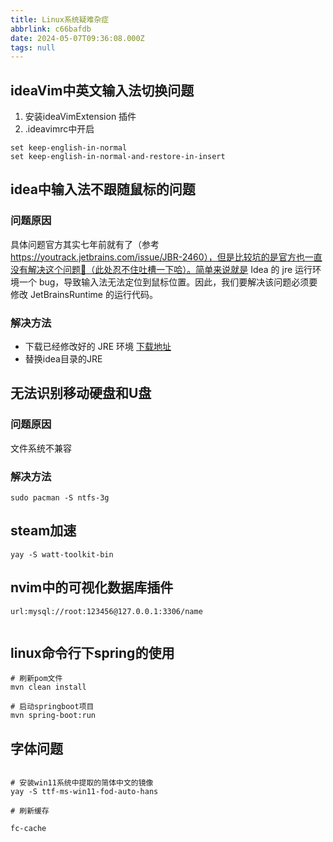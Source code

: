 ```yaml
---
title: Linux系统疑难杂症
abbrlink: c66bafdb
date: 2024-05-07T09:36:08.000Z
tags: null
---
```

## ideaVim中英文输入法切换问题

1. 安装ideaVimExtension 插件
2. .ideavimrc中开启

```language
set keep-english-in-normal
set keep-english-in-normal-and-restore-in-insert
```

## idea中输入法不跟随鼠标的问题

### 问题原因

具体问题官方其实七年前就有了（参考 <https://youtrack.jetbrains.com/issue/JBR-2460），但是比较坑的是官方也一直没有解决这个问题🐶（此处忍不住吐槽一下哈）。简单来说就是> Idea 的 jre 运行环境一个 bug，导致输入法无法定位到鼠标位置。因此，我们要解决该问题必须要修改 JetBrainsRuntime 的运行代码。

### 解决方法

- 下载已经修改好的 JRE 环境
[下载地址](https://www.jianguoyun.com/p/De33XAgQ89jhCRjDh8EFIAA：)
- 替换idea目录的JRE

## 无法识别移动硬盘和U盘

### 问题原因

文件系统不兼容

### 解决方法

```shell
sudo pacman -S ntfs-3g

```

## steam加速

```shell
yay -S watt-toolkit-bin

```

## nvim中的可视化数据库插件

```
url:mysql://root:123456@127.0.0.1:3306/name


```

## linux命令行下spring的使用

```shell
# 刷新pom文件
mvn clean install

# 启动springboot项目
mvn spring-boot:run
```

## 字体问题

```shell

# 安装win11系统中提取的简体中文的镜像
yay -S ttf-ms-win11-fod-auto-hans

# 刷新缓存

fc-cache


```
